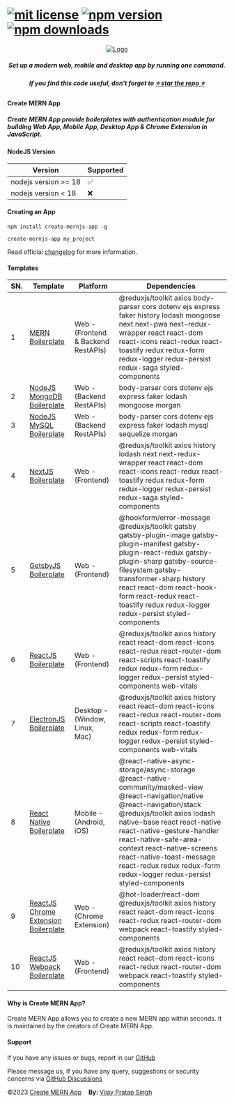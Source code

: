 # [![mit license](https://img.shields.io/github/license/mernjs/create-mern-app)](https://github.com/mernjs/create-mern-app/blob/master/LICENSE) [![npm version](https://img.shields.io/npm/v/create-mernjs-app)](https://www.npmjs.com/package/create-mernjs-app) [![npm downloads](https://img.shields.io/npm/dy/create-mernjs-app)](https://www.npmjs.com/package/create-mernjs-app)

<p align="center">
  <a target="_blank" href="https://mernjs.github.io/create-mern-app" rel="noopener">
 <img src="https://mernjs.github.io/create-mern-app/assets/logo1.png" alt="Logo"></a>
</p>
<h5 align="center">Set up a modern web, mobile and desktop app by running one command.</h5>

<h5 align="center">
If you find this code useful, don't forget to <a target="_blank" href="https://github.com/mernjs/create-mern-app" rel="noopener">⭐ star the repo ⭐</a> 
</h5>

<h4>Create MERN App</h4>
<h5>Create MERN App provide boilerplates with authentication module for building Web App, Mobile App, Desktop App & Chrome Extension in JavaScript.</h5>

<h4>NodeJS Version </h4>

| Version | Supported          |
| ------- | ------------------ |
| nodejs version >= 18   | :white_check_mark: |
| nodejs version  < 18   | :x:                |

<h4>Creating an App</h4>

```
npm install create-mernjs-app -g 

create-mernjs-app my_project
```

Read official [changelog](https://github.com/mernjs/create-mern-app/releases) for more information.

<!-- OR

```
npx create-mernjs-app my_project 
``` -->

<h4>Templates</h4>

| SN. | Template | Platform | Dependencies |
| ------ | ------ | ------ | ------ |
| 1 | [MERN Boilerplate](https://github.com/mernjs/create-mern-app/tree/master/templates/mern-boilerplate) | Web - (Frontend & Backend RestAPIs) | @reduxjs/toolkit axios body-parser cors dotenv ejs express faker history lodash mongoose next next-pwa next-redux-wrapper react react-dom react-icons react-redux react-toastify redux redux-form redux-logger redux-persist redux-saga styled-components |
| 2 | [NodeJS MongoDB Boilerplate](https://github.com/mernjs/create-mern-app/tree/master/templates/nodejs-mongodb-boilerplate) | Web - (Backend RestAPIs) | body-parser cors dotenv ejs express faker lodash mongoose morgan |
| 3 | [NodeJS MySQL Boilerplate](https://github.com/mernjs/create-mern-app/tree/master/templates/nodejs-mysql-boilerplate) | Web - (Backend RestAPIs) | body-parser cors dotenv ejs express faker lodash mysql sequelize morgan |
| 4 | [NextJS Boilerplate](https://github.com/mernjs/create-mern-app/tree/master/templates/nextjs-boilerplate) | Web - (Frontend) | @reduxjs/toolkit axios history lodash next next-redux-wrapper react react-dom react-icons react-redux react-toastify redux redux-form redux-logger redux-persist redux-saga styled-components |
| 5 | [GetsbyJS Boilerplate](https://github.com/mernjs/create-mern-app/tree/master/templates/gatsbyjs-boilerplate) | Web - (Frontend) | @hookform/error-message @reduxjs/toolkit gatsby gatsby-plugin-image gatsby-plugin-manifest gatsby-plugin-react-redux gatsby-plugin-sharp gatsby-source-filesystem gatsby-transformer-sharp history react react-dom react-hook-form react-redux react-toastify redux redux-logger redux-persist styled-components |
| 6 | [ReactJS Boilerplate](https://github.com/mernjs/create-mern-app/tree/master/templates/reactjs-boilerplate) | Web - (Frontend) | @reduxjs/toolkit axios history react react-dom react-icons react-redux react-router-dom react-scripts react-toastify redux redux-form redux-logger redux-persist styled-components web-vitals |
| 7 | [ElectronJS Boilerplate](https://github.com/mernjs/create-mern-app/tree/master/templates/electronjs-boilerplate) | Desktop - (Window, Linux, Mac) | @reduxjs/toolkit axios history react react-dom react-icons react-redux react-router-dom react-scripts react-toastify redux redux-form redux-logger redux-persist styled-components web-vitals |
| 8 | [React Native Boilerplate](https://github.com/mernjs/create-mern-app/tree/master/templates/react-native-boilerplate) | Mobile - (Android, iOS) | @react-native-async-storage/async-storage @react-native-community/masked-view @react-navigation/native @react-navigation/stack @reduxjs/toolkit axios lodash native-base react react-native react-native-gesture-handler react-native-safe-area-context react-native-screens react-native-toast-message react-redux redux redux-form redux-logger redux-persist styled-components |
| 9 | [ReactJS Chrome Extension Boilerplate](https://github.com/mernjs/create-mern-app/tree/master/templates/reactjs-chrome-extension-boilerplate) | Web - (Chrome Extension) | @hot-loader/react-dom @reduxjs/toolkit axios history react react-dom react-icons react-redux react-router-dom webpack react-toastify styled-components |
| 10 | [ReactJS Webpack Boilerplate](https://github.com/mernjs/create-mern-app/tree/master/templates/reactjs-webpack-boilerplate) | Web - (Frontend) | @reduxjs/toolkit axios history react react-dom react-icons react-redux react-router-dom webpack react-toastify styled-components |

<h4>Why is Create MERN App?</h4>
Create MERN App allows you to create a new MERN app within seconds. It is maintained by the creators of Create MERN App.

<h4>Support</h4>

If you have any issues or bugs, report in our [GitHub](https://github.com/mernjs/create-mern-app/issues)

Please message us, If you have any query, suggestions or security concerns via [GitHub Discussions](https://github.com/mernjs/create-mern-app/discussions)

<p style="margin-left: '30px', margin-right: '30px'"><span style="text-align: 'left'">©2023 <a href="https://github.com/mernjs/create-mern-app/blob/master/LICENSE" target="_blank"> Create MERN App</a></span>&nbsp;&nbsp;&nbsp;&nbsp;<span style="float: 'right'"><b>By: </b> <a href="https://vijay-pratap-singh.netlify.app" target="_blank"> Vijay Pratap Singh</a></span></p>
